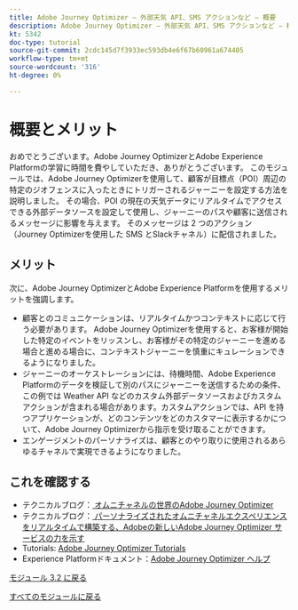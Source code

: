 ```yaml
---
title: Adobe Journey Optimizer – 外部天気 API、SMS アクションなど – 概要
description: Adobe Journey Optimizer – 外部天気 API、SMS アクションなど – 概要
kt: 5342
doc-type: tutorial
source-git-commit: 2cdc145d7f3933ec593db4e6f67b60961a674405
workflow-type: tm+mt
source-wordcount: '316'
ht-degree: 0%

---
```


# 概要とメリット

おめでとうございます。Adobe Journey OptimizerとAdobe Experience Platformの学習に時間を費やしていただき、ありがとうございます。
このモジュールでは、Adobe Journey Optimizerを使用して、顧客が目標点（POI）周辺の特定のジオフェンスに入ったときにトリガーされるジャーニーを設定する方法を説明しました。 その場合、POI の現在の天気データにリアルタイムでアクセスできる外部データソースを設定して使用し、ジャーニーのパスや顧客に送信されるメッセージに影響を与えます。 そのメッセージは 2 つのアクション（Journey Optimizerを使用した SMS とSlackチャネル）に配信されました。

## メリット

次に、Adobe Journey OptimizerとAdobe Experience Platformを使用するメリットを強調します。

- 顧客とのコミュニケーションは、リアルタイムかつコンテキストに応じて行う必要があります。 Adobe Journey Optimizerを使用すると、お客様が開始した特定のイベントをリッスンし、お客様がその特定のジャーニーを進める場合と進める場合に、コンテキストジャーニーを慎重にキュレーションできるようになりました。
- ジャーニーのオーケストレーションには、待機時間、Adobe Experience Platformのデータを検証して別のパスにジャーニーを送信するための条件、この例では Weather API などのカスタム外部データソースおよびカスタムアクションが含まれる場合があります。カスタムアクションでは、API を持つアプリケーションが、どのコンテンツをどのカスタマーに表示するかについて、Adobe Journey Optimizerから指示を受け取ることができます。
- エンゲージメントのパーソナライズは、顧客とのやり取りに使用されるあらゆるチャネルで実現できるようになりました。

## これを確認する

- テクニカルブログ：[ オムニチャネルの世界のAdobe Journey Optimizer](https://medium.com/adobetech/journey-orchestration-in-an-omnichannel-world-3a2d32d556d9)
- テクニカルブログ：[ パーソナライズされたオムニチャネルエクスペリエンスをリアルタイムで構築する、Adobeの新しいAdobe Journey Optimizer サービスの力を示す ](https://medium.com/adobetech/demonstrating-the-power-of-adobes-new-journey-orchestration-service-to-build-personalized-aa60d88cd34)
- Tutorials: [Adobe Journey Optimizer Tutorials](https://experienceleague.adobe.com/docs/journey-orchestration-learn/tutorials/understanding-journey-orchestration.html?lang=ja)
- Experience Platformドキュメント：[Adobe Journey Optimizer ヘルプ ](https://experienceleague.adobe.com/docs/journeys/using/journey-orchestration-home.html?lang=ja)

[モジュール 3.2 に戻る](journey-orchestration-external-weather-api-sms.md)

[すべてのモジュールに戻る](../../../overview.md)
